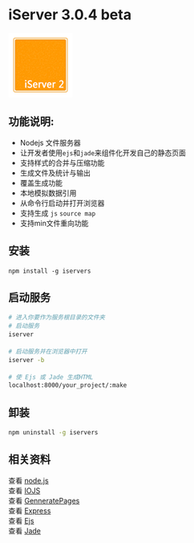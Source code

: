 # iServer 3.0.4 beta
![iServer 2](/bin/favicon.png 'Server 3.0 Beta')  

## 功能说明:    
* Nodejs 文件服务器  
* 让开发者使用`ejs`和`jade`来组件化开发自己的静态页面     
* 支持样式的合并与压缩功能
* 生成文件及统计与输出
* 覆盖生成功能  
* 本地模拟数据引用 
* 从命令行启动并打开浏览器
* 支持生成 `js` `source map`
* 支持min文件重向功能

## 安装
```
npm install -g iservers
```

## 启动服务
```sh
# 进入你要作为服务根目录的文件夹
# 启动服务
iserver

# 启动服务并在浏览器中打开
iserver -b

# 使 Ejs 或 Jade 生成HTML
localhost:8000/your_project/:make
```

## 卸装
```sh
npm uninstall -g iservers
```


## 相关资料  
查看 [node.js](https://nodejs.org/)  
查看 [IOJS](https://iojs.org/)  
查看 [GenneratePages](https://github.com/ektx/Node/tree/master/GenneratePages)  
查看 [Express](http://expressjs.com/)  
查看 [Ejs](http://ejs.co/)  
查看 [Jade](http://jade-lang.com/)  